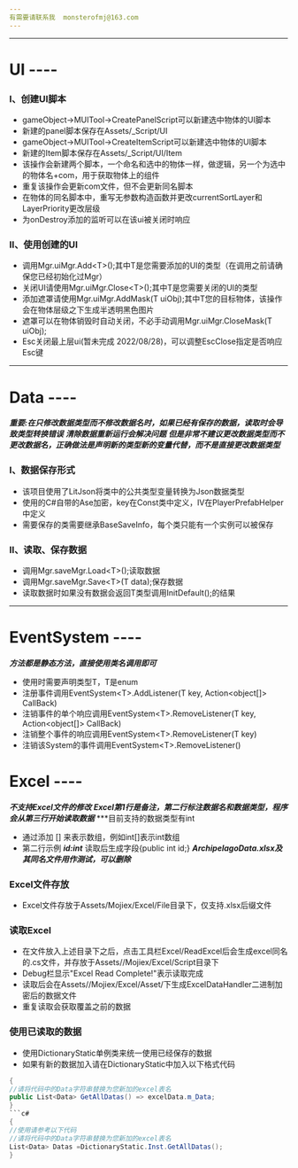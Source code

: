 ```yaml
---
有需要请联系我  monsterofmj@163.com
---
```

---
# UI ----
### Ⅰ、创建UI脚本
+ gameObject->MUITool->CreatePanelScript可以新建选中物体的UI脚本
+ 新建的panel脚本保存在Assets/_Script/UI
+ gameObject->MUITool->CreateItemScript可以新建选中物体的UI脚本
+ 新建的Item脚本保存在Assets/_Script/UI/Item
+ 该操作会新建两个脚本，一个命名和选中的物体一样，做逻辑，另一个为选中的物体名+com，用于获取物体上的组件
+ 重复该操作会更新com文件，但不会更新同名脚本
+ 在物体的同名脚本中，重写无参数构造函数并更改currentSortLayer和LayerPriority更改层级
+ 为onDestroy添加的监听可以在该ui被关闭时响应
### Ⅱ、使用创建的UI
+ 调用Mgr.uiMgr.Add\<T\>();其中T是您需要添加的UI的类型（在调用之前请确保您已经初始化过Mgr）
+ 关闭UI请使用Mgr.uiMgr.Close\<T\>();其中T是您需要关闭的UI的类型
+ 添加遮罩请使用Mgr.uiMgr.AddMask(T uiObj);其中T您的目标物体，该操作会在物体层级之下生成半透明黑色图片
+ 遮罩可以在物体销毁时自动关闭，不必手动调用Mgr.uiMgr.CloseMask(T uiObj);
+ Esc关闭最上层ui(暂未完成 2022/08/28)，可以调整EscClose指定是否响应Esc键
---
# Data ----
***重要:在只修改数据类型而不修改数据名时，如果已经有保存的数据，读取时会导致类型转换错误***
***清除数据重新运行会解决问题***
***但是非常不建议更改数据类型而不更改数据名，正确做法是声明新的类型新的变量代替，而不是直接更改数据类型***
### Ⅰ、数据保存形式
+ 该项目使用了LitJson将类中的公共类型变量转换为Json数据类型
+ 使用的C#自带的Ase加密，key在Const类中定义，IV在PlayerPrefabHelper中定义
+ 需要保存的类需要继承BaseSaveInfo，每个类只能有一个实例可以被保存
### Ⅱ、读取、保存数据
+ 调用Mgr.saveMgr.Load\<T\>();读取数据
+ 调用Mgr.saveMgr.Save\<T\>(T data);保存数据
+ 读取数据时如果没有数据会返回T类型调用InitDefault();的结果
---
# EventSystem ----
***方法都是静态方法，直接使用类名调用即可***
+ 使用时需要声明类型T，T是enum
+ 注册事件调用EventSystem\<T\>.AddListener(T key, Action\<object[]\> CallBack)
+ 注销事件的单个响应调用EventSystem\<T\>.RemoveListener(T key, Action\<object[]\> CallBack)
+ 注销整个事件的响应调用EventSystem\<T\>.RemoveListener(T key)
+ 注销该System的事件调用EventSystem\<T\>.RemoveListener()
# Excel ----
***不支持Excel文件的修改***
***Excel第1行是备注，第二行标注数据名和数据类型，程序会从第三行开始读取数据***
***目前支持的数据类型有int
+ 通过添加 [] 来表示数组，例如int[]表示int数组
+ 第二行示例 ***id:int*** 读取后生成字段{public int id;}
***ArchipelagoData.xlsx及其同名文件用作测试，可以删除***
### Excel文件存放
+ Excel文件存放于Assets/Mojiex/Excel/File目录下，仅支持.xlsx后缀文件
### 读取Excel
+ 在文件放入上述目录下之后，点击工具栏Excel/ReadExcel后会生成excel同名的.cs文件，并存放于Assets//Mojiex/Excel/Script目录下
+ Debug栏显示"Excel Read Complete!"表示读取完成
+ 读取后会在Assets//Mojiex/Excel/Asset/下生成ExcelDataHandler二进制加密后的数据文件
+ 重复读取会获取覆盖之前的数据
### 使用已读取的数据
+ 使用DictionaryStatic单例类来统一使用已经保存的数据
+ 如果有新的数据加入请在DictionaryStatic中加入以下格式代码
```c#
{
//请将代码中的Data字符串替换为您新加的excel表名
public List<Data> GetAllDatas() => excelData.m_Data;
}
```c#
{
//使用请参考以下代码
//请将代码中的Data字符串替换为您新加的excel表名
List<Data> Datas =DictionaryStatic.Inst.GetAllDatas();
}
